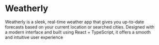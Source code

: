 # Weatherly
Weatherly is a sleek, real-time weather app that gives you up-to-date forecasts based on your current location or searched cities. Designed with a modern interface and built using React + TypeScript, it offers a smooth and intuitive user experience
